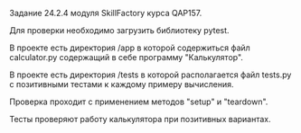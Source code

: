 Задание 24.2.4 модуля SkillFactory курса QAP157.

Для проверки необходимо загрузить библиотеку pytest.

В проекте есть директория /app в которой содержиться файл calculator.py содержащий в себе программу "Калькулятор".

В проекте есть директория /tests  в которой располагается файл tests.py с позитивными тестами к каждому примеру вычисления.

Проверка проходит с применением методов "setup" и "teardown".



Тесты проверяют работу калькулятора при позитивных вариантах.
